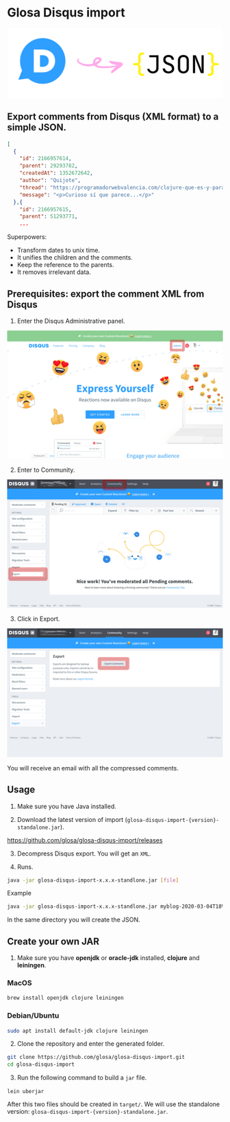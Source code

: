 # Glosa Disqus import

![Glosa Disqus import logo](media/logo.png)

## Export comments from Disqus (XML format) to a simple JSON.

``` json
[
  {
    "id": 2166957614,
    "parent": 29293782,
    "createdAt": 1352672642,
    "author": "Quijote",
    "thread": "https://programadorwebvalencia.com/clojure-que-es-y-para-que-sirve/",
    "message": "<p>Curioso sí que parece...</p>"
  },{
    "id": 2166957615,
    "parent": 51293771,
    ...
```

Superpowers:

- Transform dates to unix time.
- It unifies the children and the comments.
- Keep the reference to the parents.
- It removes irrelevant data.

## Prerequisites: export the comment XML from Disqus

1) Enter the Disqus Administrative panel.

![step 1](media/1.jpg)

2) Enter to Community.

![step 2](media/2.jpg)

3) Click in Export.

![step 3](media/3.jpg)

You will receive an email with all the compressed comments.

## Usage

1) Make sure you have Java installed.

2) Download the latest version of import (`glosa-disqus-import-{version}-standalone.jar`).

https://github.com/glosa/glosa-disqus-import/releases

3) Decompress Disqus export. You will get an `XML`.

4) Runs.

``` bash
java -jar glosa-disqus-import-x.x.x-standlone.jar [file]
```

Example

``` bash
java -jar glosa-disqus-import-x.x.x-standlone.jar myblog-2020-03-04T18%3A36%3A47.800594-all.xml
```

In the same directory you will create the JSON.

## Create your own JAR

1) Make sure you have **openjdk** or **oracle-jdk** installed, **clojure** and  **leiningen**.

### MacOS

``` sh
brew install openjdk clojure leiningen
```

### Debian/Ubuntu

``` sh
sudo apt install default-jdk clojure leiningen
```

2) Clone the repository and enter the generated folder.

``` sh
git clone https://github.com/glosa/glosa-disqus-import.git
cd glosa-disqus-import
```

3) Run the following command to build a `jar` file.

`lein uberjar`

After this two files should be created in `target/`. We will use the standalone version: `glosa-disqus-import-{version}-standalone.jar`.
